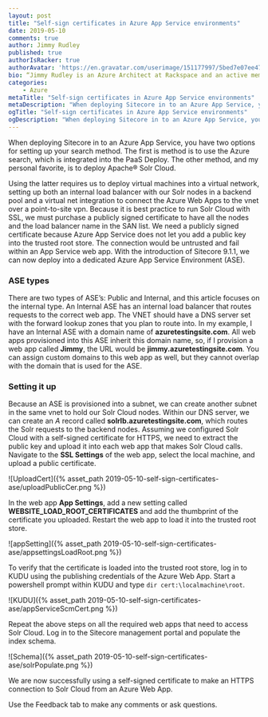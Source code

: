 ```yaml
---
layout: post
title: "Self-sign certificates in Azure App Service environments"
date: 2019-05-10
comments: true
author: Jimmy Rudley
published: true
authorIsRacker: true
authorAvatar: 'https://en.gravatar.com/userimage/151177997/5bed7e07ee47533cbd34b951d463bcb7.jpg'
bio: “Jimmy Rudley is an Azure Architect at Rackspace and an active member of the Azure community. He focuses on solving large and complex architecture and automation problems within Azure."
categories:
    - Azure
metaTitle: "Self-sign certificates in Azure App Service environments"
metaDescription: "When deploying Sitecore in to an Azure App Service, you have two options for setting up your search method."
ogTitle: "Self-sign certificates in Azure App Service environments"
ogDescription: "When deploying Sitecore in to an Azure App Service, you have two options for setting up your search method."
---
```


When deploying Sitecore in to an Azure App Service, you have two options for
setting up your search method. The first is method is to use the Azure search,
which is integrated into the PaaS Deploy. The other method, and my personal
favorite, is to deploy Apache&reg; Solr Cloud.

<!--more-->

Using the latter requires us to deploy virtual machines into a virtual network,
setting up both an internal load balancer with our Solr nodes in a backend pool
and a virtual net integration to connect the Azure Web Apps to the vnet over a
point-to-site vpn. Because it is best practice to run Solr Cloud with SSL, we
must purchase a publicly signed certificate to have all the nodes and the load
balancer name in the SAN list. We need a publicly signed certificate because
Azure App Service does not let you add a public key into the trusted root store.
The connection would be untrusted and fail within an App Service web app. With
the introduction of Sitecore 9.1.1, we can now deploy into a dedicated Azure App
Service Environment (ASE).

### ASE types

There are two types of ASE’s: Public and Internal, and this article focuses on
the internal type. An Internal ASE has an internal load balancer that routes
requests to the correct web app. The VNET should have a DNS server set with the
forward lookup zones that you plan to route into. In my example, I have an Internal
ASE with a domain name of **azuretestingsite.com**. All web apps provisioned
into this ASE inherit this domain name, so, if I provision a web app called
**Jimmy**, the URL would be **jimmy.azuretestingsite.com**. You can assign
custom domains to this web app as well, but they cannot overlap with the domain
that is used for the ASE.

### Setting it up

Because an ASE is provisioned into a subnet, we can create another subnet in the
same vnet to hold our Solr Cloud nodes. Within our DNS server, we can create an
*A* record called **solrlb.azuretestingsite.com**, which routes the Solr requests
to the backend nodes. Assuming we configured Solr Cloud with a self-signed
certificate for HTTPS, we need to extract the public key and upload it into each
web app that makes Solr Cloud calls. Navigate to the **SSL Settings** of the web
app, select the local machine, and upload a public certificate.

![UploadCert]({% asset_path 2019-05-10-self-sign-certificates-ase/uploadPublicCer.png %})

In the web app **App Settings**, add a new setting called
**WEBSITE\_LOAD\_ROOT\_CERTIFICATES** and add the thumbprint of the certificate
you uploaded. Restart the web app to load it into the trusted root store.

![appSetting]({% asset_path 2019-05-10-self-sign-certificates-ase/appsettingsLoadRoot.png %})

To verify that the certificate is loaded into the trusted root store, log in to
KUDU using the publishing credentials of the Azure Web App. Start a powershell
prompt within KUDU and type ``dir cert:\localmachine\root``.

![KUDU]({% asset_path 2019-05-10-self-sign-certificates-ase/appServiceScmCert.png %})

Repeat the above steps on all the required web apps that need to access Solr
Cloud. Log in to the Sitecore management portal and populate the index schema.

![Schema]({% asset_path 2019-05-10-self-sign-certificates-ase/solrPopulate.png %})

We are now successfully using a self-signed certificate to make an HTTPS
connection to Solr Cloud from an Azure Web App.

Use the Feedback tab to make any comments or ask questions.